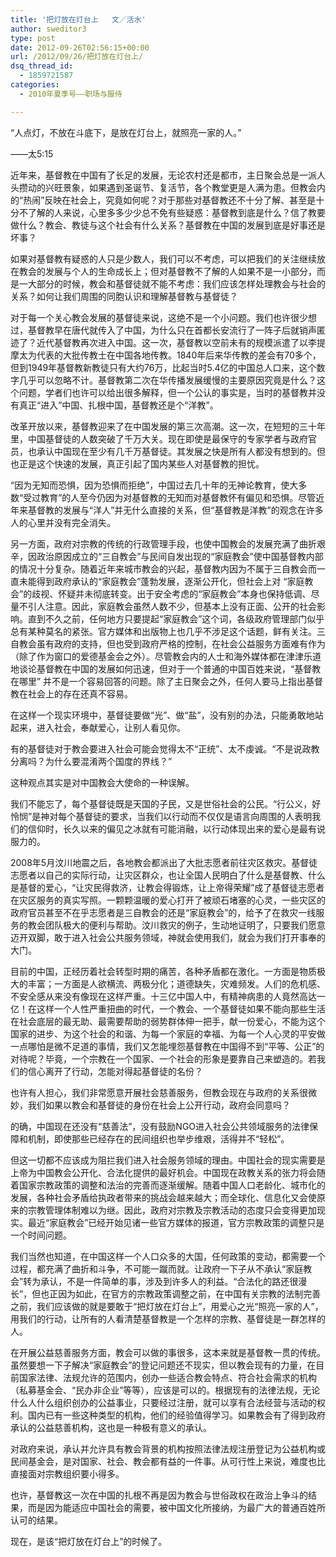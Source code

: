 ```yaml
---
title: '把灯放在灯台上   文／活水'
author: sweditor3
type: post
date: 2012-09-26T02:56:15+00:00
url: /2012/09/26/把灯放在灯台上/
dsq_thread_id:
  - 1859721587
categories:
  - 2010年夏季号——职场与服侍

---
```

“人点灯，不放在斗底下，是放在灯台上，就照亮一家的人。”
  
——太5:15

近年来，基督教在中国有了长足的发展，无论农村还是都市，主日聚会总是一派人头攒动的兴旺景象，如果遇到圣诞节、复活节，各个教堂更是人满为患。但教会内的“热闹”反映在社会上，究竟如何呢？对于那些对基督教还不十分了解、甚至是十分不了解的人来说，心里多多少少总不免有些疑惑：基督教到底是什么？信了教要做什么？教会、教徒与这个社会有什么关系？基督教在中国的发展到底是好事还是坏事？
  
如果对基督教有疑惑的人只是少数人，我们可以不考虑，可以把我们的关注继续放在教会的发展与个人的生命成长上；但对基督教不了解的人如果不是一小部分，而是一大部分的时候，教会和基督徒就不能不考虑：我们应该怎样处理教会与社会的关系？如何让我们周围的同胞认识和理解基督教与基督徒？
  
对于每一个关心教会发展的基督徒来说，这绝不是一个小问题。我们也许很少想过，基督教早在唐代就传入了中国，为什么只在首都长安流行了一阵子后就销声匿迹了？近代基督教再次进入中国。这一次，基督教以空前未有的规模派遣了以李提摩太为代表的大批传教士在中国各地传教。1840年后来华传教的差会有70多个，但到1949年基督教新教徒只有大约76万，比起当时5.4亿的中国总人口来，这个数字几乎可以忽略不计。基督教第二次在华传播发展缓慢的主要原因究竟是什么？这个问题，学者们也许可以给出很多解释，但一个公认的事实是，当时的基督教并没有真正“进入”中国、扎根中国，基督教还是个“洋教”。
  
改革开放以来，基督教迎来了在中国发展的第三次高潮。这一次，在短短的三十年里，中国基督徒的人数突破了千万大关。现在即使是最保守的专家学者与政府官员，也承认中国现在至少有几千万基督徒。其发展之快是所有人都没有想到的。但也正是这个快速的发展，真正引起了国内某些人对基督教的担忧。
  
“因为无知而恐惧，因为恐惧而拒绝”，中国过去几十年的无神论教育，使大多数“受过教育”的人至今仍因为对基督教的无知而对基督教怀有偏见和恐惧。尽管近年来基督教的发展与“洋人”并无什么直接的关系，但“基督教是洋教”的观念在许多人的心里并没有完全消失。
  
另一方面，政府对宗教的传统的行政管理手段，也使中国教会的发展充满了曲折艰辛，因政治原因成立的“三自教会”与民间自发出现的“家庭教会”使中国基督教内部的情况十分复杂。随着近年来城市教会的兴起，基督教内因为不属于三自教会而一直未能得到政府承认的“家庭教会”蓬勃发展，逐渐公开化，但社会上对 “家庭教会”的歧视、怀疑并未彻底转变。出于安全考虑的“家庭教会”本身也保持低调、尽量不引人注意。因此，家庭教会虽然人数不少，但基本上没有正面、公开的社会影响。直到不久之前，任何地方只要提起“家庭教会”这个词，各级政府管理部门似乎总有某种莫名的紧张。官方媒体和出版物上也几乎不涉足这个话题，鲜有关注。三自教会虽有政府的支持，但也受到政府严格的控制，在社会公益服务方面难有作为（除了作为窗口的爱德基金会之外）。尽管教会内的人士和海外媒体都在津津乐道地谈论基督教在中国的发展如何迅速，但对于一个普通的中国百姓来说，“基督教在哪里” 并不是一个容易回答的问题。除了主日聚会之外，任何人要马上指出基督教在社会上的存在还真不容易。
  
在这样一个现实环境中，基督徒要做“光”、做“盐”，没有别的办法，只能勇敢地站起来，进入社会，奉献爱心，让别人看见你。
  
有的基督徒对于教会要进入社会可能会觉得太不“正统”、太不虔诚。“不是说政教分离吗？为什么要混淆两个国度的界线？”
  
这种观点其实是对中国教会大使命的一种误解。
  
我们不能忘了，每个基督徒既是天国的子民，又是世俗社会的公民。“行公义，好怜悯”是神对每个基督徒的要求，当我们以行动而不仅仅是语言向周围的人表明我们的信仰时，长久以来的偏见之冰就有可能消融，以行动体现出来的爱心是最有说服力的。
  
2008年5月汶川地震之后，各地教会都派出了大批志愿者前往灾区救灾。基督徒志愿者以自己的实际行动，让灾区群众，也让全国人民明白了什么是基督教、什么是基督的爱心，“让灾民得救济，让教会得锻炼，让上帝得荣耀”成了基督徒志愿者在灾区服务的真实写照。一颗颗温暖的爱心打开了被顽石堵塞的心灵，一些灾区的政府官员甚至不在乎志愿者是三自教会的还是“家庭教会”的，给予了在救灾一线服务的教会团队极大的便利与帮助。汶川救灾的例子，生动地证明了，只要我们愿意迈开双脚，敢于进入社会公共服务领域，神就会使用我们，就会为我们打开事奉的大门。
  
目前的中国，正经历着社会转型时期的痛苦，各种矛盾都在激化。一方面是物质极大的丰富；一方面是人欲横流、两极分化；道德缺失，灾难频发。人们的危机感、不安全感从来没有像现在这样严重。十三亿中国人中，有精神病患的人竟然高达一亿！在这样一个人性严重扭曲的时代，一个教会、一个基督徒如果不能向那些生活在社会底层的最无助、最需要帮助的弱势群体伸一把手，献一份爱心，不能为这个国家的进步、为这个社会的和谐、为每一个家庭的幸福、为每一个人心灵的平安做一点哪怕是微不足道的事情，我们又怎能埋怨基督教在中国得不到“平等、公正”的对待呢？毕竟，一个宗教在一个国家、一个社会的形象是要靠自己来塑造的。若我们的信心离开了行动，怎能对得起基督徒的名份？
  
也许有人担心，我们非常愿意开展社会慈善服务，但教会现在与政府的关系很微妙，我们如果以教会和基督徒的身份在社会上公开行动，政府会同意吗？
  
的确，中国现在还没有“慈善法”，没有鼓励NGO进入社会公共领域服务的法律保障和机制，即使那些已经存在的民间组织也举步维艰，活得并不“轻松”。
  
但这一切都不应该成为阻拦我们进入社会服务领域的理由。中国社会的现实需要是上帝为中国教会公开化、合法化提供的最好机会。中国现在政教关系的张力将会随着国家宗教政策的调整和法治的完善而逐渐缓解。随着中国人口老龄化、城市化的发展，各种社会矛盾给执政者带来的挑战会越来越大；而全球化、信息化又会使原来的宗教管理体制难以为继。因此，政府对宗教及宗教活动的态度只会变得更加现实。最近“家庭教会”已经开始见诸一些官方媒体的报道，官方宗教政策的调整只是一个时间问题。
  
我们当然也知道，在中国这样一个人口众多的大国，任何政策的变动，都需要一个过程，都充满了曲折和斗争，不可能一蹴而就。让政府一下子从不承认“家庭教会”转为承认，不是一件简单的事，涉及到许多人的利益。“合法化的路还很漫长”，但也正因为如此，在官方的宗教政策调整之前，在中国有关宗教的法制完善之前，我们应该做的就是要敢于“把灯放在灯台上”，用爱心之光“照亮一家的人”，用我们的行动，让所有的人看清楚基督教是一个怎样的宗教、基督徒是一群怎样的人。
  
在开展公益慈善服务方面，教会可以做的事很多，这本来就是基督教一贯的传统。虽然要想一下子解决“家庭教会”的登记问题还不现实，但以教会现有的力量，在目前国家法律、法规允许的范围内，创办一些适合教会特点、符合社会需求的机构（私募基金会、“民办非企业”等等），应该是可以的。根据现有的法律法规，无论什么人什么组织创办的公益事业，只要经过注册，就可以享有合法经营与活动的权利。国内已有一些这种类型的机构，他们的经验值得学习。如果教会有了得到政府承认的公益慈善机构，这也是一种极有意义的承认。
  
对政府来说，承认并允许具有教会背景的机构按照法律法规注册登记为公益机构或民间基金会，是对国家、社会、教会都有益的一件事。从可行性上来说，难度也比直接面对宗教组织要小得多。
  
也许，基督教这一次在中国的扎根不再是因为教会与世俗政权在政治上争斗的结果，而是因为能适应中国社会的需要，被中国文化所接纳，为最广大的普通百姓所认可的结果。
  
现在，是该“把灯放在灯台上”的时候了。